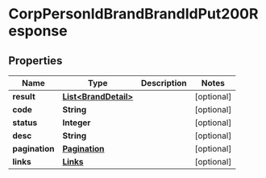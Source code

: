 

# CorpPersonIdBrandBrandIdPut200Response


## Properties

| Name | Type | Description | Notes |
|------------ | ------------- | ------------- | -------------|
|**result** | [**List&lt;BrandDetail&gt;**](BrandDetail.md) |  |  [optional] |
|**code** | **String** |  |  [optional] |
|**status** | **Integer** |  |  [optional] |
|**desc** | **String** |  |  [optional] |
|**pagination** | [**Pagination**](Pagination.md) |  |  [optional] |
|**links** | [**Links**](Links.md) |  |  [optional] |



